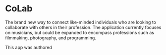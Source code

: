 # CoLab
The brand new way to connect like-minded individuals who are looking to collaborate with others in their profession. The application currently focuses on musicians, but could be expanded to encompass professions such as filmmaking, photography, and programming.

This app was authored 

